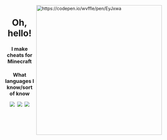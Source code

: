 <img align="right" src="https://github.com/h4nc3/h4nc3/blob/master/gif/cow.gif" alt="https://codepen.io/wvffle/pen/EyJxwa" width=400px height=415px/>

<div align="center">
  
# Oh, hello!

### I make cheats for Minecraft

### What languages I know/sort of know
[<img src="https://img.shields.io/badge/java-%23ED8B00.svg?&style=for-the-badge&logo=java&logoColor=white"/>][java]&nbsp;
[<img src="https://img.shields.io/badge/python%20-%2314354C.svg?&style=for-the-badge&logo=python&logoColor=white"/>][python]&nbsp;
[<img src="https://img.shields.io/badge/javascript%20-%23323330.svg?&style=for-the-badge&logo=javascript&logoColor=%23F7DF1E"/>][javascript]

[java]: https://en.wikipedia.org/wiki/Java_(programming_language)
[python]: https://en.wikipedia.org/wiki/Python_(programming_language)
[javascript]: https://en.wikipedia.org/wiki/JavaScript
